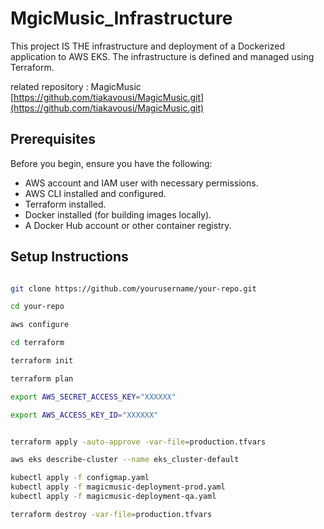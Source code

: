 # MgicMusic_Infrastructure

This project IS THE infrastructure and deployment of a Dockerized application to AWS EKS. The infrastructure is defined and managed using Terraform.

related repository : MagicMusic [https://github.com/tiakavousi/MagicMusic.git](https://github.com/tiakavousi/MagicMusic.git)

## Prerequisites

Before you begin, ensure you have the following:

- AWS account and IAM user with necessary permissions.
- AWS CLI installed and configured.
- Terraform installed.
- Docker installed (for building images locally).
- A Docker Hub account or other container registry.

## Setup Instructions

```sh

git clone https://github.com/yourusername/your-repo.git

cd your-repo

aws configure

cd terraform

terraform init

terraform plan

export AWS_SECRET_ACCESS_KEY="XXXXXX"

export AWS_ACCESS_KEY_ID="XXXXXX"


terraform apply -auto-approve -var-file=production.tfvars

aws eks describe-cluster --name eks_cluster-default

kubectl apply -f configmap.yaml
kubectl apply -f magicmusic-deployment-prod.yaml
kubectl apply -f magicmusic-deployment-qa.yaml

terraform destroy -var-file=production.tfvars

```